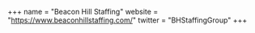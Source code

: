 +++
name = "Beacon Hill Staffing"
website = "https://www.beaconhillstaffing.com/"
twitter = "BHStaffingGroup"
+++